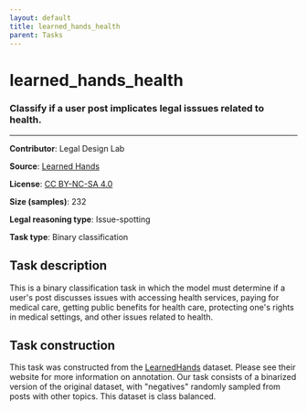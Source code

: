 ```yaml
---
layout: default
title: learned_hands_health
parent: Tasks
---
```

# learned_hands_health

### Classify if a user post implicates legal isssues related to health.
---

**Contributor**: Legal Design Lab

**Source**: [Learned Hands](https://spot.suffolklitlab.org/data/#learnedhands)

**License**: [CC BY-NC-SA 4.0](https://creativecommons.org/licenses/by-nc-sa/4.0/)

**Size (samples)**: 232

**Legal reasoning type**: Issue-spotting

**Task type**: Binary classification

## Task description

This is a binary classification task in which the model must determine if a user's post discusses issues with accessing health services, paying for medical care, getting public benefits for health care, protecting one's rights in medical settings, and other issues related to health.

## Task construction

This task was constructed from the [LearnedHands](https://suffolklitlab.org/) dataset. Please see their website for more information on annotation. Our task consists of a binarized version of the original dataset, with "negatives" randomly sampled from posts with other topics. This dataset is class balanced.

